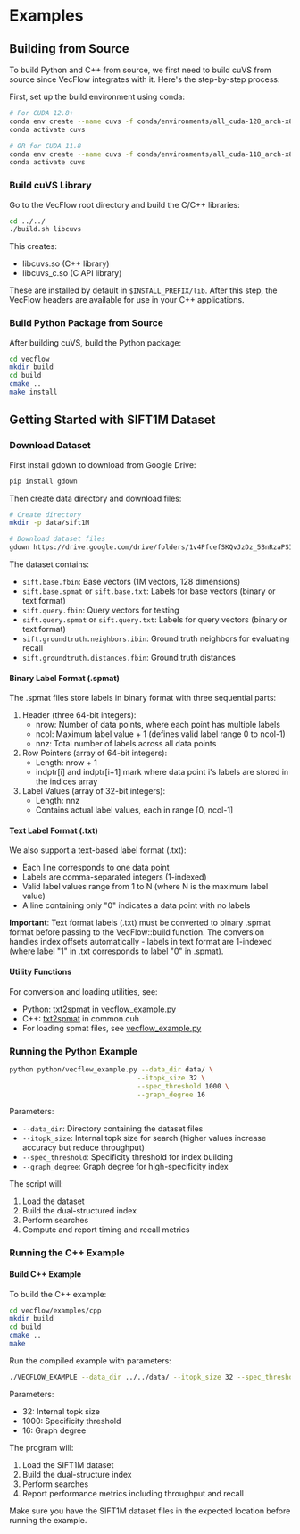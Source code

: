 # Examples

## Building from Source
To build Python and C++ from source, we first need to build cuVS from source since VecFlow integrates with it. Here's the step-by-step process:

First, set up the build environment using conda:

```bash
# For CUDA 12.8+
conda env create --name cuvs -f conda/environments/all_cuda-128_arch-x86_64.yaml
conda activate cuvs

# OR for CUDA 11.8
conda env create --name cuvs -f conda/environments/all_cuda-118_arch-x86_64.yaml
conda activate cuvs
```

### Build cuVS Library
Go to the VecFlow root directory and build the C/C++ libraries:

```bash
cd ../../
./build.sh libcuvs
```

This creates:
* libcuvs.so (C++ library)
* libcuvs_c.so (C API library)

These are installed by default in `$INSTALL_PREFIX/lib`. After this step, the VecFlow headers are available for use in your C++ applications.

### Build Python Package from Source
After building cuVS, build the Python package:

```bash
cd vecflow
mkdir build
cd build
cmake ..
make install
```

## Getting Started with SIFT1M Dataset

### Download Dataset

First install gdown to download from Google Drive:

```bash
pip install gdown
```

Then create data directory and download files:

```bash
# Create directory
mkdir -p data/sift1M

# Download dataset files
gdown https://drive.google.com/drive/folders/1v4PfcefSKQvJzDz_5BnRzaPSIk4CEQ_S?usp=sharing -O data/ --folder
```

The dataset contains:
* `sift.base.fbin`: Base vectors (1M vectors, 128 dimensions)
* `sift.base.spmat` or `sift.base.txt`: Labels for base vectors (binary or text format)
* `sift.query.fbin`: Query vectors for testing
* `sift.query.spmat` or `sift.query.txt`: Labels for query vectors (binary or text format)
* `sift.groundtruth.neighbors.ibin`: Ground truth neighbors for evaluating recall
* `sift.groundtruth.distances.fbin`: Ground truth distances

#### Binary Label Format (.spmat)
The .spmat files store labels in binary format with three sequential parts:
1. Header (three 64-bit integers):
   - nrow: Number of data points, where each point has multiple labels
   - ncol: Maximum label value + 1 (defines valid label range 0 to ncol-1)
   - nnz:  Total number of labels across all data points
2. Row Pointers (array of 64-bit integers):
   - Length: nrow + 1 
   - indptr[i] and indptr[i+1] mark where data point i's labels are stored in the indices array
3. Label Values (array of 32-bit integers):
   - Length: nnz
   - Contains actual label values, each in range [0, ncol-1]

#### Text Label Format (.txt)
We also support a text-based label format (.txt):
* Each line corresponds to one data point
* Labels are comma-separated integers (1-indexed)
* Valid label values range from 1 to N (where N is the maximum label value)
* A line containing only "0" indicates a data point with no labels

**Important**: Text format labels (.txt) must be converted to binary .spmat format before passing to the VecFlow::build function. The conversion handles index offsets automatically - labels in text format are 1-indexed (where label "1" in .txt corresponds to label "0" in .spmat).

#### Utility Functions
For conversion and loading utilities, see:
- Python: [txt2spmat](https://github.com/Supercomputing-System-AI-Lab/VecFlow/blob/test/vecflow/examples/python/vecflow_example.py#L52) in vecflow_example.py 
- C++: [txt2spmat](https://github.com/Supercomputing-System-AI-Lab/VecFlow/blob/test/vecflow/examples/cpp/src/common.cuh#L182) in common.cuh
- For loading spmat files, see [vecflow_example.py](https://github.com/Supercomputing-System-AI-Lab/VecFlow/blob/test/vecflow/examples/python/vecflow_example.py#L17)

### Running the Python Example

```bash
python python/vecflow_example.py --data_dir data/ \
                                --itopk_size 32 \
                                --spec_threshold 1000 \
                                --graph_degree 16
```

Parameters:

- `--data_dir`: Directory containing the dataset files
- `--itopk_size`: Internal topk size for search (higher values increase accuracy but reduce throughput)
- `--spec_threshold`: Specificity threshold for index building
- `--graph_degree`: Graph degree for high-specificity index

The script will:

1. Load the dataset
2. Build the dual-structured index
3. Perform searches 
4. Compute and report timing and recall metrics

### Running the C++ Example

#### Build C++ Example
To build the C++ example:

```bash
cd vecflow/examples/cpp
mkdir build
cd build
cmake ..
make
```

Run the compiled example with parameters:

```bash
./VECFLOW_EXAMPLE --data_dir ../../data/ --itopk_size 32 --spec_threshold 1000 --graph_degree 16
```

Parameters:

- 32: Internal topk size
- 1000: Specificity threshold
- 16: Graph degree

The program will:

1. Load the SIFT1M dataset
2. Build the dual-structure index
3. Perform searches
4. Report performance metrics including throughput and recall

Make sure you have the SIFT1M dataset files in the expected location before running the example.
